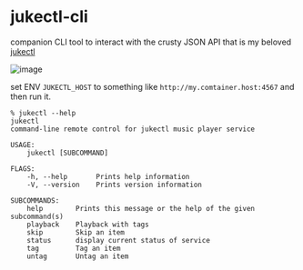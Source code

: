 # jukectl-cli

companion CLI tool to interact with the crusty JSON API that is my beloved [jukectl](https://github.com/DanceMore/jukectl)

![image](https://github.com/DanceMore/jukectl-cli/assets/79212033/09e5750c-6866-440b-8b70-1968af50a05f)

set ENV `JUKECTL_HOST` to something like `http://my.comtainer.host:4567` and then run it.

```
% jukectl --help
jukectl 
command-line remote control for jukectl music player service

USAGE:
    jukectl [SUBCOMMAND]

FLAGS:
    -h, --help       Prints help information
    -V, --version    Prints version information

SUBCOMMANDS:
    help        Prints this message or the help of the given subcommand(s)
    playback    Playback with tags
    skip        Skip an item
    status      display current status of service
    tag         Tag an item
    untag       Untag an item
```
